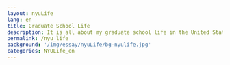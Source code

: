 ```yaml
---
layout: nyuLife
lang: en
title: Graduate School Life
description: It is all about my graduate school life in the United States.
permalink: /nyu_life
background: '/img/essay/nyuLife/bg-nyulife.jpg'
categories: NYULife_en
---   
```

